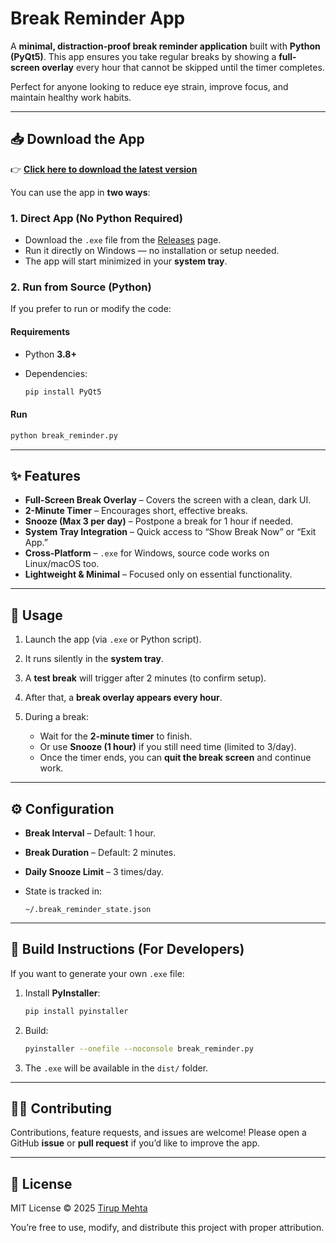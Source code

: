 # Break Reminder App

A **minimal, distraction-proof break reminder application** built with **Python (PyQt5)**.
This app ensures you take regular breaks by showing a **full-screen overlay** every hour that cannot be skipped until the timer completes.

Perfect for anyone looking to reduce eye strain, improve focus, and maintain healthy work habits.

---

## 📥 Download the App

👉 [**Click here to download the latest version**](../../releases)

You can use the app in **two ways**:

### 1. Direct App (No Python Required)

* Download the `.exe` file from the [Releases](../../releases) page.
* Run it directly on Windows — no installation or setup needed.
* The app will start minimized in your **system tray**.

### 2. Run from Source (Python)

If you prefer to run or modify the code:

#### Requirements

* Python **3.8+**
* Dependencies:

  ```bash
  pip install PyQt5
  ```

#### Run

```bash
python break_reminder.py
```

---

## ✨ Features

* **Full-Screen Break Overlay** – Covers the screen with a clean, dark UI.
* **2-Minute Timer** – Encourages short, effective breaks.
* **Snooze (Max 3 per day)** – Postpone a break for 1 hour if needed.
* **System Tray Integration** – Quick access to “Show Break Now” or “Exit App.”
* **Cross-Platform** – `.exe` for Windows, source code works on Linux/macOS too.
* **Lightweight & Minimal** – Focused only on essential functionality.

---

## 🚀 Usage

1. Launch the app (via `.exe` or Python script).
2. It runs silently in the **system tray**.
3. A **test break** will trigger after 2 minutes (to confirm setup).
4. After that, a **break overlay appears every hour**.
5. During a break:

   * Wait for the **2-minute timer** to finish.
   * Or use **Snooze (1 hour)** if you still need time (limited to 3/day).
   * Once the timer ends, you can **quit the break screen** and continue work.

---

## ⚙️ Configuration

* **Break Interval** – Default: 1 hour.
* **Break Duration** – Default: 2 minutes.
* **Daily Snooze Limit** – 3 times/day.
* State is tracked in:

  ```
  ~/.break_reminder_state.json
  ```


---

## 🔨 Build Instructions (For Developers)

If you want to generate your own `.exe` file:

1. Install **PyInstaller**:

   ```bash
   pip install pyinstaller
   ```
2. Build:

   ```bash
   pyinstaller --onefile --noconsole break_reminder.py
   ```
3. The `.exe` will be available in the `dist/` folder.

---

## 🧑‍💻 Contributing

Contributions, feature requests, and issues are welcome!
Please open a GitHub **issue** or **pull request** if you’d like to improve the app.

---

## 📜 License

MIT License © 2025 [Tirup Mehta](https://github.com/TirupMehta)

You’re free to use, modify, and distribute this project with proper attribution.
